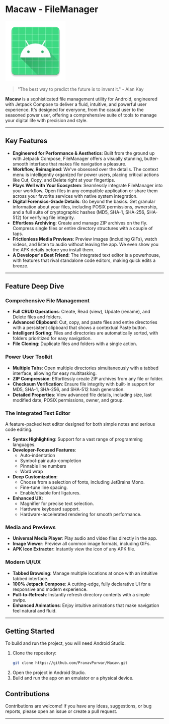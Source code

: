 # Macaw - FileManager

![Macaw](app/src/main/res/mipmap-xxxhdpi/ic_launcher.webp)

> "The best way to predict the future is to invent it." - Alan Kay

**Macaw** is a sophisticated file management utility for Android, engineered with Jetpack Compose to
deliver a fluid, intuitive, and powerful user experience. It's designed for everyone, from the
casual user to the seasoned power user, offering a comprehensive suite of tools to manage your
digital life with precision and style.

---

## Key Features

* **Engineered for Performance & Aesthetics**: Built from the ground up with Jetpack Compose,
  FileManager offers a visually stunning, butter-smooth interface that makes file navigation a
  pleasure.
* **Workflow, Reimagined**: We've obsessed over the details. The context menu is intelligently
  organized for power users, placing critical actions like Cut, Copy, and Delete right at your
  fingertips.
* **Plays Well with Your Ecosystem**: Seamlessly integrate FileManager into your workflow. Open
  files in any compatible application or share them across your favorite services with native system
  integration.
* **Digital Forensics-Grade Details**: Go beyond the basics. Get granular information about your
  files, including POSIX permissions, ownership, and a full suite of cryptographic hashes (MD5,
  SHA-1, SHA-256, SHA-512) for verifying file integrity.
* **Effortless Archiving**: Create and manage ZIP archives on the fly. Compress single files or
  entire directory structures with a couple of taps.
* **Frictionless Media Previews**: Preview images (including GIFs), watch videos, and listen to
  audio without leaving the app. We even show you the APK details before you install them.
* **A Developer's Best Friend**: The integrated text editor is a powerhouse, with features that
  rival standalone code editors, making quick edits a breeze.

---

## Feature Deep Dive

### Comprehensive File Management

* **Full CRUD Operations**: Create, Read (view), Update (rename), and Delete files and folders.
* **Advanced Clipboard**: Cut, copy, and paste files and entire directories with a persistent
  clipboard that shows a contextual Paste button.
* **Intelligent Sorting**: Files and directories are automatically sorted, with folders prioritized
  for easy navigation.
* **File Cloning**: Duplicate files and folders with a single action.

### Power User Toolkit

* **Multiple Tabs**: Open multiple directories simultaneously with a tabbed interface, allowing for
  easy multitasking.
* **ZIP Compression**: Effortlessly create ZIP archives from any file or folder.
* **Checksum Verification**: Ensure file integrity with built-in support for MD5, SHA-1, SHA-256,
  and SHA-512 hash generation.
* **Detailed Properties**: View advanced file details, including size, last modified date, POSIX
  permissions, owner, and group.

### The Integrated Text Editor

A feature-packed text editor designed for both simple notes and serious code editing.

* **Syntax Highlighting**: Support for a vast range of programming languages.
* **Developer-Focused Features**:
    * Auto-indentation
    * Symbol-pair auto-completion
    * Pinnable line numbers
    * Word wrap
* **Deep Customization**:
    * Choose from a selection of fonts, including JetBrains Mono.
    * Fine-tune line spacing.
    * Enable/disable font ligatures.
* **Enhanced UX**:
    * Magnifier for precise text selection.
    * Hardware keyboard support.
    * Hardware-accelerated rendering for smooth performance.

### Media and Previews

* **Universal Media Player**: Play audio and video files directly in the app.
* **Image Viewer**: Preview all common image formats, including GIFs.
* **APK Icon Extractor**: Instantly view the icon of any APK file.

### Modern UI/UX

* **Tabbed Browsing**: Manage multiple locations at once with an intuitive tabbed interface.
* **100% Jetpack Compose**: A cutting-edge, fully declarative UI for a responsive and modern
  experience.
* **Pull-to-Refresh**: Instantly refresh directory contents with a simple swipe.
* **Enhanced Animations**: Enjoy intuitive animations that make navigation feel natural and fluid.

---

## Getting Started

To build and run the project, you will need Android Studio.

1. Clone the repository:
   ```bash
   git clone https://github.com/PranavPurwar/Macaw.git
   ```
2. Open the project in Android Studio.
3. Build and run the app on an emulator or a physical device.

## Contributions

Contributions are welcome! If you have any ideas, suggestions, or bug reports, please open an issue
or create a pull request.

---
